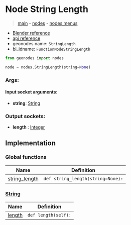 # Node String Length

> [main](../structure.md) - [nodes](nodes.md) - [nodes menus](nodes_menus.md)

- [Blender reference](https://docs.blender.org/manual/en/latest/modeling/geometry_nodes/text/string_length.html)
- [api reference](https://docs.blender.org/api/current/bpy.types.FunctionNodeStringLength.html)
- geonodes name: `StringLength`
- bl_idname: `FunctionNodeStringLength`

```python
from geonodes import nodes

node = nodes.StringLength(string=None)
```

### Args:

#### Input socket arguments:

- **string**: [String](String.md)

### Output sockets:

- **length** : [Integer](Integer.md)

## Implementation

### Global functions

| Name | Definition |
|------|------------|
 | [string_length](A.md#string_length) | `def string_length(string=None):` |

### [String](String.md)

| Name | Definition |
|------|------------|
 | [length](String.md#length-property) | `def length(self):` |

